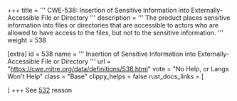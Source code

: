 +++
title = '''
CWE-538: Insertion of Sensitive Information into Externally-Accessible File or Directory
'''
description	= '''
The product places sensitive information into files or directories that are accessible to actors who are allowed to have access to the files, but not to the sensitive information.
'''
weight = 538

[extra]
id = 538
name = '''
Insertion of Sensitive Information into Externally-Accessible File or Directory
'''
url = "https://cwe.mitre.org/data/definitions/538.html"
vote = "No Help, or Langs Won't Help"
class = "Base"
clippy_helps = false
rust_docs_links = [

]
+++
See [532](/rust-are-we-secure-yet/cwes/cwe-532) reason
